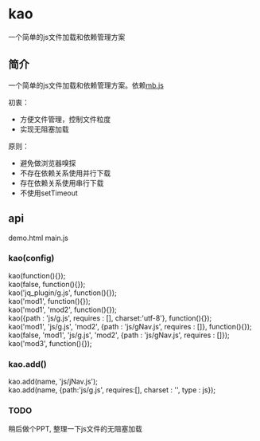 kao
===

一个简单的js文件加载和依赖管理方案
## 简介 ##

一个简单的js文件加载和依赖管理方案。依赖[mb.js](https://github.com/xwcoder/MessageBus)

初衷：
+   方便文件管理，控制文件粒度
+   实现无阻塞加载

原则：
+   避免做浏览器嗅探
+   不存在依赖关系使用并行下载
+   存在依赖关系使用串行下载
+   不使用setTimeout

## api ##

demo.html   main.js

### kao(config) ###

kao(function(){});  
kao(false, function(){});  
kao('jq_plugin/g.js', function(){});  
kao('mod1', function(){});  
kao('mod1', 'mod2', function(){});  
kao({path : 'js/g.js', requires : [], charset:'utf-8'}, function(){});  
kao('mod1', 'js/g.js', 'mod2', {path : 'js/gNav.js', requires : []}, function(){});  
kao(false, 'mod1', 'js/g.js', 'mod2', {path : 'js/gNav.js', requires : []});  
kao('mod3', function(){});  

### kao.add() ###

kao.add(name, 'js/jNav.js');  
kao.add(name, {path:'js/g.js', requires:[], charset : '', type : js});  

### TODO ###
稍后做个PPT, 整理一下js文件的无阻塞加载
